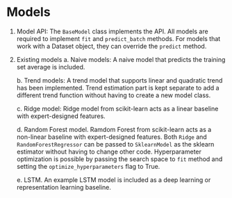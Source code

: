 # Models

1. Model API: The `BaseModel` class implements the API. All models are required to implement `fit` and `predict_batch` methods. For models that work with a Dataset object, they can override the `predict` method.
2. Existing models
    a. Naive models: A naive model that predicts the training set average is included.

    b. Trend models: A trend model that supports linear and quadratic trend has been implemented. Trend estimation part is kept separate to add a different trend function without having to create a new model class.

    c. Ridge model: Ridge model from scikit-learn acts as a linear baseline with expert-designed features.

    d. Random Forest model. Ramdom Forest from scikit-learn acts as a non-linear baseline with expert-designed features. Both `Ridge` and `RandomForestRegressor` can be passed to `SklearnModel` as the sklearn estimator without having to change other code. Hyperparameter optimization is possible by passing the search space to `fit` method and setting the `optimize_hyperparameters` flag to True.

    e. LSTM. An example LSTM model is included as a deep learning or representation learning baseline.
